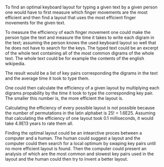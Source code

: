 To find an optimal keyboard layout for typing a given text by a given person one would have to first measure which finger movements are the most efficient and then find a layout that uses the most efficient finger movements for the given text.

To measure the efficiency of each finger movement one could
make the person type the text and measure the time it takes to write each digram in the text; assuming the person knows the used keyboard layout so well that he does not have to search for the keys. The typed text could be an excerpt of the whole text containing all of the most common digrams of the whole text. The whole text could be for example the contents of the english wikipedia.

The result would be a list of key pairs corresponding the digrams in the text and the average time it took to type them.

One could then calculate the efficiency of a given layout by multiplying each digrams propability by the time it took to type the corresponding key pair. The smaller this number is, the more efficient the layout is.

Calculating the efficiency of every possible layout is not possible because the number of permutations in the latin alphabet is 25! = 1.6E25. Assuming that calculating the efficiency of one layout took 0.1 milliseconds, it would take 4.9E13 years to rate them all.

Finding the optimal layout could be an intearctive proces between a computer and a human. The human could suggest a layout and the computer could then search for a local optimum by swaping key pairs until no more efficient layout is found. Then the computer could present an analysis of which are the most common and slowest key pairs used in the layout and the human could then try to invent a better layout.